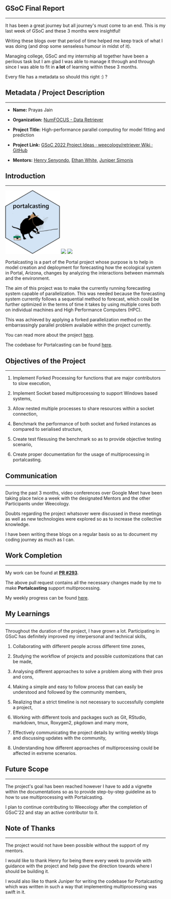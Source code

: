 ## GSoC Final Report

---

It has been a great journey but all journey's must come to an end. This is my last week of GSoC and these 3 months were insightful!

Writing these blogs over that period of time helped me keep track of what I was doing (and drop some senseless humour in midst of it).

Managing college, GSoC and my internship all together have been a perilous task but I am glad I was able to manage it through and through since I was able to fit in **a lot** of learning within these 3 months.

Every file has a metadata so should this right :) ?

## Metadata / Project Description

---

- **Name:** Prayas Jain

- **Organization:** [NumFOCUS - Data Retriever](https://github.com/weecology/retriever)

- **Project Title:** High-performance parallel computing for model fitting and prediction

- **Project Link:** [GSoC 2022 Project Ideas · weecology/retriever Wiki · GitHub](https://github.com/weecology/retriever/wiki/GSoC-2022-Project-Ideas#high-performance-parallel-computing-for-model-fitting-and-prediction-in-portalcasting)

- **Mentors:**  [Henry Senyondo](https://github.com/henrykironde), [Ethan White](https://github.com/ethanwhite), [Juniper Simonis](https://github.com/juniperlsimonis)

## Introduction

---

![](https://raw.githubusercontent.com/PrayasJ/PrayasJ.github.io/master/src/img/portalcasting.png) ![](https://upload.wikimedia.org/wikipedia/commons/thumb/7/7c/Google_Summer_of_Code_sun_logo_2022.svg/240px-Google_Summer_of_Code_sun_logo_2022.svg.png) ![](https://upload.wikimedia.org/wikipedia/commons/thumb/1/1b/R_logo.svg/310px-R_logo.svg.png)

Portalcasting is a part of the Portal project whose purpose is to help in model
creation and deployment for forecasting how the ecological system in Portal,
Arizona, changes by analyzing the interactions between mammals and the
environment.

The aim of this project was to make the currently running forecasting system capable of parallelization. This was needed because the forecasting system currently follows a sequential method to forecast, which could be further optimized in the terms of time it takes by using multiple cores both on individual machines and High Performance Computers (HPC). 

This was achieved by applying a forked parallelization method on the embarrassingly parallel problem available within the project currently.

You can read more about the project [here](https://summerofcode.withgoogle.com/media/user/93201a7f92cf/proposal/gAAAAABjHcXXWWx2MV3Y8H_8mC__S8fcqcEGR786ouHlYWGcoWkfDpOwr4f5BT-YrDg4Zb3AQSd1WsY9NMKWFyboAQ-Dkj9t_H1ChQpstO9iu4lDQR53O2Q=.pdf).

The codebase for Portalcasting can be found [here](https://github.com/weecology/portalcasting).

## Objectives of the Project

---

1. Implement Forked Processing for functions that are major contributors to slow execution,

2. Implement Socket based multiprocessing to support Windows based systems,

3. Allow nested multiple processes to share resources within a socket connection,

4. Benchmark the performance of both socket and forked instances as compared to serialised structure,

5. Create test filesusing the benchmark so as to provide objective testing scenario,

6. Create proper documentation for the usage of multiprocessing in portalcasting.

## Communication

---

During the past 3 months, video conferences over Google Meet have been taking place twice a week with the designated Mentors and the other Participants under Weecology. 

Doubts regarding the project whatsover were discussed in these meetings as well as new technologies were explored so as to increase the collective knowledge.

I have been writing these blogs on a regular basis so as to document my coding journey as much as I can.

## Work Completion

---

My work can be found at [**PR #293**](https://github.com/weecology/portalcasting/pull/293).

The above pull request contains all the necessary changes made by me to make **Portalcasting** support multiprocessing.

My weekly progress can be found [here](https://prayasj.github.io/#/blogs).

## My Learnings

---

Throughout the duration of the project, I have grown  a lot. Participating in GSoC has definitely improved my interpersonal and technical skills,

1. Collaborating with different people across different time zones,

2. Studying the workflow of projects and possible customizations that can be made,

3. Analysing different approaches to solve a problem along with their pros and cons,

4. Making a simple and easy to follow process that can easily be understood and followed by the community members,

5. Realizing that a strict timeline is not necessary to successfully complete a project,

6. Working with different tools and packages such as Git, RStudio, markdown, tmux, Roxygen2, pkgdown and many more,

7. Effectively communicating the project details by writing weekly blogs and discussing updates with the community,

8. Understanding how different approaches of multiprocessing could be affected in extreme scenarios.

## Future Scope

---

The project's goal has been reached however I have to add a vignette within the documentations so as to provide step-by-step guideline as to how to use multiprocessing with Portalcasting.

I plan to continue contributing to Weecology after the completion of GSoC'22 and stay an active contributor to it.

## Note of Thanks

---

The project would not have been possible without the support of my mentors.

I would like to thank Henry for being there every week to provide with guidance with the project and help pave the direction towards where I should be building it.

I would also like to thank Juniper for writing the codebase for Portalcasting which was written in such a way that implementing multiprocessing was swift in it.
